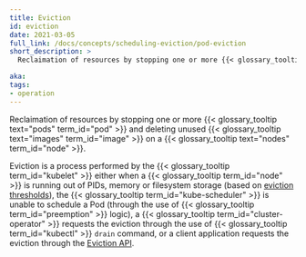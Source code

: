 ```yaml
---
title: Eviction
id: eviction
date: 2021-03-05
full_link: /docs/concepts/scheduling-eviction/pod-eviction
short_description: >
  Reclaimation of resources by stopping one or more {{< glossary_tooltip text="pods" term_id="pod" >}} and deleting unused {{< glossary_tooltip text="images" term_id="image" >}} on a {{< glossary_tooltip text="nodes" term_id="node" >}}.

aka:
tags:
- operation
---
```

 Reclaimation of resources by stopping one or more {{< glossary_tooltip text="pods" term_id="pod" >}} and deleting unused {{< glossary_tooltip text="images" term_id="image" >}} on a {{< glossary_tooltip text="nodes" term_id="node" >}}.

<!--more-->

Eviction is a process performed by the {{< glossary_tooltip term_id="kubelet" >}} either when a {{< glossary_tooltip term_id="node" >}} is running out of PIDs, memory or filesystem storage (based on [eviction thresholds](/docs/tasks/administer-cluster/out-of-resource/#eviction-thresholds)), the {{< glossary_tooltip term_id="kube-scheduler" >}} is unable to schedule a Pod (through the use of {{< glossary_tooltip term_id="preemption" >}} logic), a {{< glossary_tooltip term_id="cluster-operator" >}} requests the eviction through the use of {{< glossary_tooltip term_id="kubectl" >}} `drain` command, or a client application requests the eviction through the [Eviction API](/docs/tasks/administer-cluster/safely-drain-node/#eviction-api).
